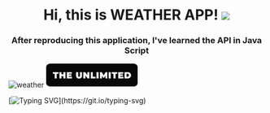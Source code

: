 <h1 align="center"> Hi, this is WEATHER APP! <img src="https://github.com/blackcater/blackcater/raw/main/images/Hi.gif" height="32"/> </h1>
<h3 align="center">After reproducing this application, I've learned the API in Java Script</h3>
<img  align="center" src="https://images.unsplash.com/photo-1530563885674-66db50a1af19?q=80&w=2938&auto=format&fit=crop&ixlib=rb-4.0.3&ixid=M3wxMjA3fDB8MHxwaG90by1wYWdlfHx8fGVufDB8fHx8fA%3D%3D" alt="weather" height="250" width="350">
<a href="https://shorthaired-aromatic-wormhole.glitch.me/" target="_blank">
  <img src="https://github.com/AlexeyShpavda/alexeyshpavda/blob/master/assets/the_unlimited.png" alt="The Unlimited" width="180"/>
</a>

[![Typing SVG](https://readme-typing-svg.herokuapp.com?color=6fd83a&lines=Thank+you+for+reading+this+!!!)](https://git.io/typing-svg)
